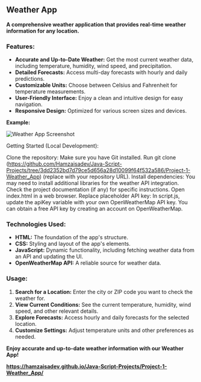 ## **Weather App**

**A comprehensive weather application that provides real-time weather information for any location.**

### **Features:**

* **Accurate and Up-to-Date Weather:** Get the most current weather data, including temperature, humidity, wind speed, and precipitation.
* **Detailed Forecasts:** Access multi-day forecasts with hourly and daily predictions.
* **Customizable Units:** Choose between Celsius and Fahrenheit for temperature measurements.
* **User-Friendly Interface:** Enjoy a clean and intuitive design for easy navigation.
* **Responsive Design:** Optimized for various screen sizes and devices.



**Example:**

![Weather App Screenshot](https://your-image-url.com/weather-app-screenshot.png)

Getting Started (Local Development):

Clone the repository: Make sure you have Git installed. Run git clone (https://github.com/Hamzaisadev/Java-Script-Projects/tree/3dd2352bd7d79ce5d656a28d10099f64f532a586/Project-1-Weather_App) (replace with your repository URL).
Install dependencies: You may need to install additional libraries for the weather API integration. Check the project documentation (if any) for specific instructions.
Open index.html in a web browser.
Replace placeholder API key: In script.js, update the apiKey variable with your own OpenWeatherMap API key. You can obtain a free API key by creating an account on OpenWeatherMap.

### **Technologies Used:**

* **HTML:** The foundation of the app's structure.
* **CSS:** Styling and layout of the app's elements.
* **JavaScript:** Dynamic functionality, including fetching weather data from an API and updating the UI.
* **OpenWeatherMap API:** A reliable source for weather data.

### **Usage:**

1. **Search for a Location:** Enter the city or ZIP code you want to check the weather for.
2. **View Current Conditions:** See the current temperature, humidity, wind speed, and other relevant details.
3. **Explore Forecasts:** Access hourly and daily forecasts for the selected location.
4. **Customize Settings:** Adjust temperature units and other preferences as needed.

**Enjoy accurate and up-to-date weather information with our Weather App!**

**https://hamzaisadev.github.io/Java-Script-Projects/Project-1-Weather_App/**
